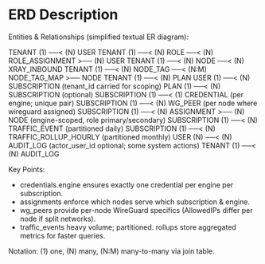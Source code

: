 # ERD Description

Entities & Relationships (simplified textual ER diagram):

TENANT (1) ──< (N) USER
TENANT (1) ──< (N) ROLE ──< (N) ROLE_ASSIGNMENT >── (N) USER
TENANT (1) ──< (N) NODE ──< (N) XRAY_INBOUND
TENANT (1) ──< (N) NODE_TAG ──< (N:M) NODE_TAG_MAP >── NODE
TENANT (1) ──< (N) PLAN
USER (1) ──< (N) SUBSCRIPTION  (tenant_id carried for scoping)
PLAN (1) ──< (N) SUBSCRIPTION (optional)
SUBSCRIPTION (1) ──< (1) CREDENTIAL (per engine; unique pair)
SUBSCRIPTION (1) ──< (N) WG_PEER (per node where wireguard assigned)
SUBSCRIPTION (1) ──< (N) ASSIGNMENT >── (N) NODE (engine-scoped, role primary/secondary)
SUBSCRIPTION (1) ──< (N) TRAFFIC_EVENT (partitioned daily)
SUBSCRIPTION (1) ──< (N) TRAFFIC_ROLLUP_HOURLY (partitioned monthly)
USER (N) ──< (N) AUDIT_LOG (actor_user_id optional; some system actions)
TENANT (1) ──< (N) AUDIT_LOG

Key Points:
- credentials.engine ensures exactly one credential per engine per subscription.
- assignments enforce which nodes serve which subscription & engine.
- wg_peers provide per-node WireGuard specifics (AllowedIPs differ per node if split networks).
- traffic_events heavy volume; partitioned. rollups store aggregated metrics for faster queries.

Notation: (1) one, (N) many, (N:M) many-to-many via join table.


